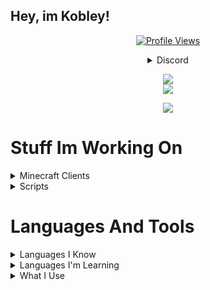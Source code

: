 ## Hey, im Kobley!

<a href="https://github.com/Kobley">
  <p align="center">
    <img src="https://komarev.com/ghpvc/?username=Kobley" alt="Profile Views">
    <br>
  </p>
</a>
<p align="center">
  <details align="center">
    <summary>Discord</summary>
    <img src="https://discord.c99.nl/widget/theme-1/862491763377569823.png" />
  </details>
</p>

<p align="center">
  <img src="https://github-profile-trophy.vercel.app/?username=Kobley&theme=nord&margin-w=15&margin-h=1&column=6" />
  <br />
  
   <img src="https://github-readme-stats.vercel.app/api/top-langs/?username=kobley&show_icons=true&theme=dark " /> 
</p>

<p align="center">
  <img src="https://github-readme-stats.vercel.app/api/?username=Kobley&title_color=4F8CC9&text_color=9f9f9f&show_icons=true&bg_color=00000000&hide_border=true&icon_color=4F8CC9&hide_title=true&count_private=true" />
</p>

# Stuff Im Working On

<details>
<summary>Minecraft Clients</summary>
- RetardWare (discontinued)
<br />
- BozoWare (discontinued temporarily)
<br /> 
- Sleek (gone)
</details>

<details>
<summary>Scripts</summary>
- Neverlose Bozo.lua (nl sub gone!)
<br />
- Mercury Roblox Hub Lua (no motivation but might start again soon)
</details>

# Languages And Tools

<details>
<summary>Languages I Know</summary>
- Java
<br />
- Python
<br />
- NodeJS/JS/TS
<br />
- Lua
</details>

<details>
<summary>Languages I'm Learning</summary>
- C
<br />
- C++
<br />
- ASM (intel and soon)
<br />
- rust (soon)
<br />
- go (soon)
</details>

<details>
<summary>What I Use</summary>
- Intelij Idea
<br />
- NeoVim
<br />
- Tmux
<br />
- Eclipse Neon and Latest 
<br />
- Visual Studio Code
<br />
- Visual Studio
<br />
- Github and Github Desktop
<br />
- Replit
</details>
